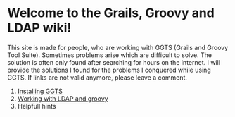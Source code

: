 # Welcome to the Grails, Groovy and LDAP wiki!

This site is made for people, who are working with GGTS (Grails and Groovy Tool Suite). Sometimes problems arise which are difficult to solve. The solution is often only found after searching for hours on the internet. I will provide the solutions I found for the problems I conquered while using GGTS. If links are not valid anymore, please leave a comment. 

1. [Installing GGTS](Installing-GGTS)
2. [Working with LDAP and groovy](Groovy-LDAP-Tutorial)
3. Helpfull hints
